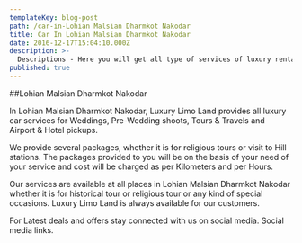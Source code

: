 ```yaml
---
templateKey: blog-post
path: /car-in-Lohian Malsian Dharmkot Nakodar
title: Car In Lohian Malsian Dharmkot Nakodar
date: 2016-12-17T15:04:10.000Z
description: >-
  Descriptions - Here you will get all type of services of luxury rental cars like decorated doli cars and wedding cars for a wedding, pre-wedding shoots, tours & travels, movies & song shoots, airport & hotel pickups in Lohian Malsian Dharmkot Nakodar. Available cars are  Audi A6/A4, Limousine, Mercedes, BMW 5/7, Jaguar XF/XJL, Range Rover, Chrysler 300, Rolls Royce. 
published: true
---
```

##Lohian Malsian Dharmkot Nakodar


In Lohian Malsian Dharmkot Nakodar, Luxury Limo Land provides all luxury car services for Weddings, Pre-Wedding shoots, Tours & Travels and Airport & Hotel pickups. 

We provide several packages, whether it is for religious tours or visit to Hill stations.  The packages provided to you will be on the basis of your need of your service and cost will be charged as per Kilometers and per Hours. 

Our services are available at all places in Lohian Malsian Dharmkot Nakodar whether it is for historical tour or religious tour or any kind of special occasions. Luxury Limo Land is always available for our customers.

For Latest deals and offers stay connected with us on social media. 
Social media links. 
